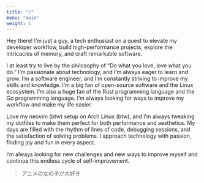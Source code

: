 ```yaml
---
title: "/"
menu: "main"
weight: 1
---
```


Hey there! I’m just a guy, a tech enthusiast on a quest to elevate my developer workflow, build high-performance projects, explore the intricacies of memory, and craft remarkable software.

I at least try to live by the philosophy of “Do what you love, love what you do.” I’m passionate about technology, and I’m always eager to learn and grow. I’m a software engineer, and I’m constantly striving to improve my skills and knowledge. I’m a big fan of open-source software and the Linux ecosystem. I’m also a huge fan of the Rust programming language and the Go programming language. I’m always looking for ways to improve my workflow and make my life easier.

Love my neovim (btw) setup on Arch Linux (btw), and I’m always tweaking my dotfiles to make them perfect for both performance and aesthetics. My days are filled with the rhythm of lines of code, debugging sessions, and the satisfaction of solving problems. I approach technology with passion, finding joy and fun in every aspect.

I’m always looking for new challenges and new ways to improve myself and continue this endless cycle of self-improvement.

> アニメの女の子が大好き
